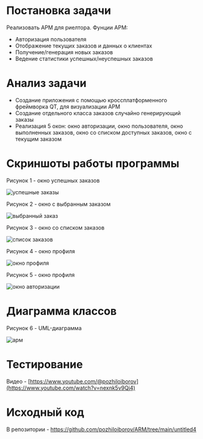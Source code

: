 # Постановка задачи # 

Реализовать АРМ  для риелтора.
Фунции АРМ:

- Авторизация пользователя
- Отображение текущих заказов и данных о клиентах
- Получение/генерация новых заказов 
- Ведение статистики успешных/неуспешных заказов

# Анализ задачи #

- Создание приложения с помощью кроссплатформенного фреймворка QT, для визуализации АРМ
- Создание отдельного класса заказов случайно генерирующий заказы
- Реализация 5 окон: окно авторизации, окно пользователя, окно выполненных заказов, окно со списком доступных заказов, окно с текущим заказом

# Скриншоты работы программы #
Рисунок 1 - окно успешных заказов

![успешные заказы](https://github.com/pozhiloiborov/ARM/assets/116288619/bf0b0008-9c65-44c8-a977-daa9e29c1114)

Рисунок 2 - окно с выбранным  заказом

![выбранный  заказ](https://github.com/pozhiloiborov/ARM/assets/116288619/74c78533-72dc-47f8-a9c0-30b1ac5570ba)

Рисунок 3 - окно со списком заказов

![список заказов](https://github.com/pozhiloiborov/ARM/assets/116288619/137076f6-d566-46d8-bdf5-fe090db5a02d)

Рисунок 4 - окно профиля

![окно профиля](https://github.com/pozhiloiborov/ARM/assets/116288619/5bb12842-a79c-40f3-b232-9b88d68fc529)

Рисунок 5 - окно профиля

![окно авторизации](https://github.com/pozhiloiborov/ARM/assets/116288619/a4bbd482-84be-4047-8315-455b5e22cd17)

# Диаграмма классов #

Рисунок 6 - UML-диаграмма

![арм](https://github.com/pozhiloiborov/ARM/assets/116288619/42194e12-f734-4473-9699-64a4b1bf9ae9)

# Тестирование #

Видео - [https://www.youtube.com/@pozhiloiborov](https://www.youtube.com/watch?v=nexnk5v9Qj4)

# Исходный код #

В репозитории - https://github.com/pozhiloiborov/ARM/tree/main/untitled4
